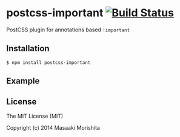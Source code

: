 # postcss-important [![Build Status](https://travis-ci.org/morishitter/postcss-important.svg)](https://travis-ci.org/morishitter/postcss-important)

PostCSS plugin for annotations based `!important`

## Installation

```shell
$ npm install postcss-important
```

## Example

## License

The MIT License (MIT)

Copyright (c) 2014 Masaaki Morishita
